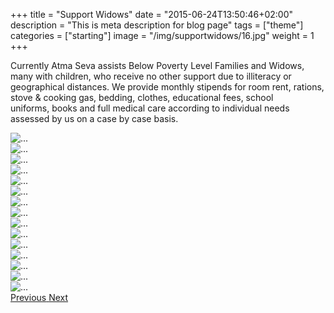 +++
title = "Support Widows"
date = "2015-06-24T13:50:46+02:00"
description = "This is meta description for blog page"
tags = ["theme"]
categories = ["starting"]
image = "/img/supportwidows/16.jpg"
weight = 1
+++

Currently Atma Seva assists Below Poverty Level Families and Widows, many with children, who receive no other support due to illiteracy or geographical distances. We provide monthly stipends for room rent, rations, stove & cooking gas, bedding, clothes, educational fees, school uniforms, books and full medical care according to individual needs assessed by us on a case by case basis.


<div id="carouselExampleControls" class="carousel slide" data-ride="carousel" >
            <div class="carousel-inner">
              <div class="carousel-item active">
                <img src= "/img/supportwidows/1.jpg" class="d-block center-image" alt="...">
              </div> 
              <div class="carousel-item"> 
                <img src= "/img/supportwidows/2.jpg" class="d-block center-image" alt="...">
              </div>
              <div class="carousel-item"> 
                <img src= "/img/supportwidows/3.jpg" class="d-block center-image" alt="...">
              </div>
              <div class="carousel-item"> 
                <img src= "/img/supportwidows/5.jpg" class="d-block center-image" alt="...">
              </div>
              <div class="carousel-item"> 
                <img src= "/img/supportwidows/6.jpg" class="d-block center-image" alt="...">
              </div>
              <div class="carousel-item"> 
                <img src= "/img/supportwidows/7.jpg" class="d-block center-image" alt="...">
              </div>
              <div class="carousel-item"> 
                <img src= "/img/supportwidows/8.jpg" class="d-block center-image" alt="...">
              </div>
              <div class="carousel-item"> 
                <img src= "/img/supportwidows/9.jpg" class="d-block center-image" alt="...">
              </div>
              <div class="carousel-item"> 
                <img src= "/img/supportwidows/10.jpg" class="d-block center-image" alt="...">
              </div>
              <div class="carousel-item"> 
                <img src= "/img/supportwidows/11.jpg" class="d-block center-image" alt="...">
              </div>
              <div class="carousel-item"> 
                <img src= "/img/supportwidows/12.jpg" class="d-block center-image" alt="...">
              </div>
              <div class="carousel-item"> 
                <img src= "/img/supportwidows/13.jpg" class="d-block center-image" alt="...">
              </div>
              <div class="carousel-item"> 
                <img src= "/img/supportwidows/14.jpg" class="d-block center-image" alt="...">
              </div>
              <div class="carousel-item"> 
                <img src= "/img/supportwidows/15.jpg" class="d-block center-image" alt="...">
              </div>
              <div class="carousel-item"> 
                <img src= "/img/supportwidows/16.jpg" class="d-block center-image" alt="...">
              </div>   
            </div><!--end-->
            <a class="carousel-control-prev" href="#carouselExampleControls" role="button" data-slide="prev">
              <span class="carousel-control-prev-icon" aria-hidden="true"></span>
              <span class="sr-only">Previous</span>
            </a>
            <a class="carousel-control-next" href="#carouselExampleControls" role="button" data-slide="next">
              <span class="carousel-control-next-icon" aria-hidden="true"></span>
              <span class="sr-only">Next</span>
            </a>
          </div>

